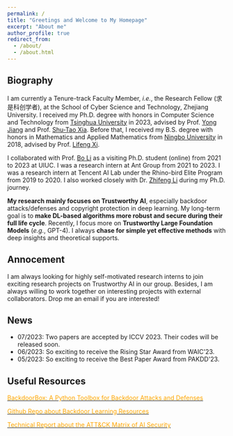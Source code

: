 ```yaml
---
permalink: /
title: "Greetings and Welcome to My Homepage"
excerpt: "About me"
author_profile: true
redirect_from: 
  - /about/
  - /about.html
---
```


## Biography
I am currently a Tenure-track Faculty Member, *i.e.*, the Research Fellow (求是科创学者), at the School of Cyber Science and Technology, Zhejiang University. I received my Ph.D. degree with honors in Computer Science and Technology from [Tsinghua University](https://www.tsinghua.edu.cn/en/) in 2023, advised by Prof. [Yong Jiang](https://www.sigs.tsinghua.edu.cn/jy/main.htm) and Prof. [Shu-Tao Xia](https://www.sigs.tsinghua.edu.cn/xst/main.htm). Before that, I received my B.S. degree with honors in Mathematics and Applied Mathematics from [Ningbo University](https://www.nbu.edu.cn/en/) in 2018, advised by Prof. [Lifeng Xi](http://math.nbu.edu.cn/info/1046/1098.htm). 

I collaborated with Prof. [Bo Li](https://scholar.google.com/citations?user=K8vJkTcAAAAJ&hl=en) as a visiting Ph.D. student (online) from 2021 to 2023 at UIUC. I was a research intern at Ant Group from 2021 to 2023. I was a research intern at Tencent AI Lab under the Rhino-bird Elite Program from 2019 to 2020. I also worked closely with Dr. [Zhifeng Li](https://scholar.google.fr/citations?user=VTrRNN4AAAAJ&hl=zh-CN) during my Ph.D. journey.

**My research mainly focuses on Trustworthy AI**, especially backdoor attacks/defenses and copyright protection in deep learning. My long-term goal is to **make DL-based algorithms more robust and secure during their full life cycle**. Recently, I focus more on **Trustworthy Large Foundation Models** (*e.g.*, GPT-4). I always **chase for simple yet effective methods** with deep insights and theoretical supports. 


## Annocement
I am always looking for highly self-motivated research interns to join exciting research projects on Trustworthy AI in our group. Besides, I am always willing to work together on interesting projects with external collaborators. Drop me an email if you are interested! 


## News
* 07/2023: Two papers are accepted by ICCV 2023. Their codes will be released soon.
* 06/2023: So exciting to receive the Rising Star Award from WAIC'23.
* 05/2023: So exciting to receive the Best Paper Award from PAKDD'23.




## Useful Resources
[<font color='orange'>BackdoorBox: A Python Toolbox for Backdoor Attacks and Defenses</font>](https://github.com/THUYimingLi/BackdoorBox)


[<font color='orange'>Github Repo about Backdoor Learning Resources</font>](https://github.com/THUYimingLi/backdoor-learning-resources)


[<font color='orange'>Technical Report about the ATT&CK Matrix of AI Security</font>](https://aisecmatrix.org/en)







